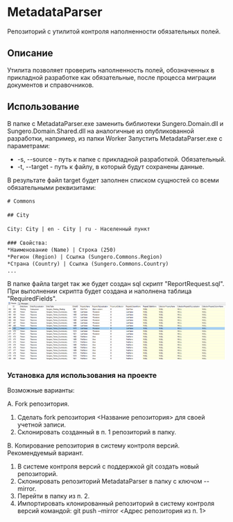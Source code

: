 # MetadataParser
Репозиторий с утилитой контроля наполненности обязательных полей.

## Описание
Утилита позволяет проверить наполненность полей, обозначенных в прикладной разработке как обязательные, после процесса миграции документов и справочников.

## Использование
В папке с MetadataParser.exe заменить библиотеки Sungero.Domain.dll и Sungero.Domain.Shared.dll на аналогичные из опубликованной разработки, например, из папки Worker
Запустить MetadataParser.exe с параметрами:
* -s, --source - путь к папке с прикладной разработкой. Обязательный.
* -t, --target - путь к файлу, в который будут сохранены данные.

В результате файл target будет заполнен списком сущностей со всеми обязательными реквизитами:
```
# Commons

## City

City: City | en - City | ru - Населенный пункт

### Свойства:
*Наименование (Name) | Строка (250)
*Регион (Region) | Ссылка (Sungero.Commons.Region)
*Страна (Country) | Ссылка (Sungero.Commons.Country)
...
```
В папке файла target так же будет создан sql скрипт "ReportRequest.sql". При выполнении скрипта будет создана и наполнена таблица "RequiredFields".
![Alt text](/ScriptResult.png?raw=true "Результат выполнения ReportRequest.sql")

### Установка для использования на проекте

Возможные варианты:

A. Fork репозитория.
1. Сделать fork репозитория <Название репозитория> для своей учетной записи.
2. Склонировать созданный в п. 1 репозиторий в папку.

B. Копирование репозитория в систему контроля версий.
Рекомендуемый вариант.
1. В системе контроля версий с поддержкой git создать новый репозиторий.
2. Склонировать репозиторий MetadataParser в папку с ключом --mirror.
3. Перейти в папку из п. 2.
4. Импортировать клонированный репозиторий в систему контроля версий командой:
git push –mirror <Адрес репозитория из п. 1>
